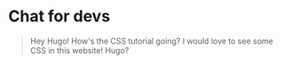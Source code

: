 # Chat for devs

> Hey Hugo! How's the CSS tutorial going?
> I would love to see some CSS in this
> website!
> Hugo?
